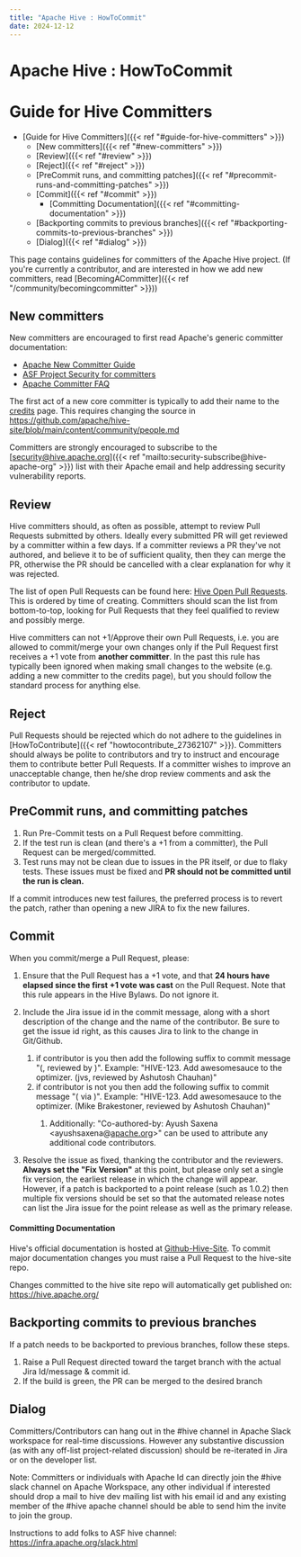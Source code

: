 ```yaml
---
title: "Apache Hive : HowToCommit"
date: 2024-12-12
---
```


# Apache Hive : HowToCommit

# Guide for Hive Committers

* [Guide for Hive Committers]({{< ref "#guide-for-hive-committers" >}})
	+ [New committers]({{< ref "#new-committers" >}})
	+ [Review]({{< ref "#review" >}})
	+ [Reject]({{< ref "#reject" >}})
	+ [PreCommit runs, and committing patches]({{< ref "#precommit-runs-and-committing-patches" >}})
	+ [Commit]({{< ref "#commit" >}})
		- [Committing Documentation]({{< ref "#committing-documentation" >}})
	+ [Backporting commits to previous branches]({{< ref "#backporting-commits-to-previous-branches" >}})
	+ [Dialog]({{< ref "#dialog" >}})

This page contains guidelines for committers of the Apache Hive project. (If you're currently a contributor, and are interested in how we add new committers, read [BecomingACommitter]({{< ref "/community/becomingcommitter" >}}))

## New committers

New committers are encouraged to first read Apache's generic committer documentation:

* [Apache New Committer Guide](http://www.apache.org/dev/new-committers-guide.html)
* [ASF Project Security for committers](https://www.apache.org/security/committers.html#asf-project-security-for-committers)
* [Apache Committer FAQ](http://www.apache.org/dev/committers.html)

The first act of a new core committer is typically to add their name to the [credits](https://hive.apache.org/community/people/) page. This requires changing the source in <https://github.com/apache/hive-site/blob/main/content/community/people.md>

Committers are strongly encouraged to subscribe to the [security@hive.apache.org]({{< ref "mailto:security-subscribe@hive-apache-org" >}}) list with their Apache email and help addressing security vulnerability reports.

## Review

Hive committers should, as often as possible, attempt to review Pull Requests submitted by others. Ideally every submitted PR will get reviewed by a committer within a few days. If a committer reviews a PR they've not authored, and believe it to be of sufficient quality, then they can merge the PR, otherwise the PR should be cancelled with a clear explanation for why it was rejected.

The list of open Pull Requests can be found here: [Hive Open Pull Requests](https://github.com/apache/hive/pulls). This is ordered by time of creating. Committers should scan the list from bottom-to-top, looking for Pull Requests that they feel qualified to review and possibly merge.

Hive committers can not +1/Approve their own Pull Requests, i.e. you are allowed to commit/merge your own changes only if the Pull Request first receives a +1 vote from **another committer**. In the past this rule has typically been ignored when making small changes to the website (e.g. adding a new committer to the credits page), but you should follow the standard process for anything else.

## Reject

Pull Requests should be rejected which do not adhere to the guidelines in [HowToContribute]({{< ref "howtocontribute_27362107" >}}). Committers should always be polite to contributors and try to instruct and encourage them to contribute better Pull Requests. If a committer wishes to improve an unacceptable change, then he/she drop review comments and ask the contributor to update.

## PreCommit runs, and committing patches

1. Run Pre-Commit tests on a Pull Request before committing.
2. If the test run is clean (and there's a +1 from a committer), the Pull Request can be merged/committed.
3. Test runs may not be clean due to issues in the PR itself, or due to flaky tests. These issues must be fixed and **PR should not be committed until the run is clean.**

If a commit introduces new test failures, the preferred process is to revert the patch, rather than opening a new JIRA to fix the new failures.

## Commit

When you commit/merge a Pull Request, please:

1. Ensure that the Pull Request has a +1 vote, and that **24 hours have elapsed since the first +1 vote was cast** on the Pull Request. Note that this rule appears in the Hive Bylaws. Do not ignore it.
2. Include the Jira issue id in the commit message, along with a short description of the change and the name of the contributor. Be sure to get the issue id right, as this causes Jira to link to the change in Git/Github.   

	1. if contributor is you then add the following suffix to commit message "(<you>, reviewed by <reviewer>)". Example: "HIVE-123. Add awesomesauce to the optimizer. (jvs, reviewed by Ashutosh Chauhan)"
	2. if contributor is not you then add the following suffix to commit message "(<contributor> via <you>)". Example: "HIVE-123. Add awesomesauce to the optimizer. (Mike Brakestoner, reviewed by Ashutosh Chauhan)"
		1. Additionally: "Co-authored-by: Ayush Saxena <ayushsaxena@[apache.org](http://apache.org)>" can be used to attribute any additional code contributors.
3. Resolve the issue as fixed, thanking the contributor and the reviewers. **Always set the "Fix Version"** at this point, but please only set a single fix version, the earliest release in which the change will appear. However, if a patch is backported to a point release (such as 1.0.2) then multiple fix versions should be set so that the automated release notes can list the Jira issue for the point release as well as the primary release.

#### Committing Documentation

Hive's official documentation is hosted at [Github-Hive-Site](https://github.com/apache/hive). To commit major documentation changes you must raise a Pull Request to the hive-site repo.

Changes committed to the hive site repo will automatically get published on: <https://hive.apache.org/>

## Backporting commits to previous branches

If a patch needs to be backported to previous branches, follow these steps.

1. Raise a Pull Request directed toward the target branch with the actual Jira Id/message & commit id.
2. If the build is green, the PR can be merged to the desired branch

## Dialog

Committers/Contributors can hang out in the #hive channel in Apache Slack workspace for real-time discussions. However any substantive discussion (as with any off-list project-related discussion) should be re-iterated in Jira or on the developer list.

Note: Committers or individuals with Apache Id can directly join the #hive slack channel on Apache Workspace, any other individual if interested should drop a mail to hive dev mailing list with his email id and any existing member of the #hive apache channel should be able to send him the invite to join the group.

Instructions to add folks to ASF hive channel: <https://infra.apache.org/slack.html>

 

 

